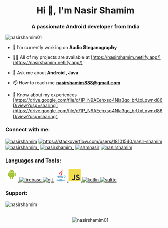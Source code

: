 <h1 align="center">Hi 👋, I'm Nasir Shamim</h1>
<h3 align="center">A passionate Android developer from India</h3>

<p align="left"> <img src="https://komarev.com/ghpvc/?username=nasirshamim01&label=Profile%20views&color=0e75b6&style=flat" alt="nasirshamim01" /> </p>

- 🔭 I’m currently working on **Audio Steganography**

- 👨‍💻 All of my projects are available at [https://nasirshamim.netlify.app/](https://nasirshamim.netlify.app/)

- 💬 Ask me about **Android , Java**

- 📫 How to reach me **nasirshamim888@gmail.com**

- 📄 Know about my experiences [https://drive.google.com/file/d/1P_N9AEehxso4Nla3qo_brUxLqwnxl86D/view?usp=sharing](https://drive.google.com/file/d/1P_N9AEehxso4Nla3qo_brUxLqwnxl86D/view?usp=sharing)

<h3 align="left">Connect with me:</h3>
<p align="left">
<a href="https://linkedin.com/in/nasirshamim" target="blank"><img align="center" src="https://raw.githubusercontent.com/rahuldkjain/github-profile-readme-generator/master/src/images/icons/Social/linked-in-alt.svg" alt="nasirshamim" height="30" width="40" /></a>
<a href="https://stackoverflow.com/users/https://stackoverflow.com/users/18101540/nasir-shamim" target="blank"><img align="center" src="https://raw.githubusercontent.com/rahuldkjain/github-profile-readme-generator/master/src/images/icons/Social/stack-overflow.svg" alt="https://stackoverflow.com/users/18101540/nasir-shamim" height="30" width="40" /></a>
<a href="https://instagram.com/nasirshamim_" target="blank"><img align="center" src="https://raw.githubusercontent.com/rahuldkjain/github-profile-readme-generator/master/src/images/icons/Social/instagram.svg" alt="nasirshamim_" height="30" width="40" /></a>
<a href="https://www.leetcode.com/nasirshamim_" target="blank"><img align="center" src="https://raw.githubusercontent.com/rahuldkjain/github-profile-readme-generator/master/src/images/icons/Social/leet-code.svg" alt="nasirshamim_" height="30" width="40" /></a>
<a href="https://auth.geeksforgeeks.org/user/samnasir" target="blank"><img align="center" src="https://raw.githubusercontent.com/rahuldkjain/github-profile-readme-generator/master/src/images/icons/Social/geeks-for-geeks.svg" alt="samnasir" height="30" width="40" /></a>
<a href="https://www.topcoder.com/members/nasirshamim" target="blank"><img align="center" src="https://raw.githubusercontent.com/rahuldkjain/github-profile-readme-generator/master/src/images/icons/Social/topcoder.svg" alt="nasirshamim" height="30" width="40" /></a>
</p>

<h3 align="left">Languages and Tools:</h3>
<p align="left"> <a href="https://developer.android.com" target="_blank" rel="noreferrer"> <img src="https://raw.githubusercontent.com/devicons/devicon/master/icons/android/android-original-wordmark.svg" alt="android" width="40" height="40"/> </a> <a href="https://firebase.google.com/" target="_blank" rel="noreferrer"> <img src="https://www.vectorlogo.zone/logos/firebase/firebase-icon.svg" alt="firebase" width="40" height="40"/> </a> <a href="https://git-scm.com/" target="_blank" rel="noreferrer"> <img src="https://www.vectorlogo.zone/logos/git-scm/git-scm-icon.svg" alt="git" width="40" height="40"/> </a> <a href="https://www.java.com" target="_blank" rel="noreferrer"> <img src="https://raw.githubusercontent.com/devicons/devicon/master/icons/java/java-original.svg" alt="java" width="40" height="40"/> </a> <a href="https://developer.mozilla.org/en-US/docs/Web/JavaScript" target="_blank" rel="noreferrer"> <img src="https://raw.githubusercontent.com/devicons/devicon/master/icons/javascript/javascript-original.svg" alt="javascript" width="40" height="40"/> </a> <a href="https://kotlinlang.org" target="_blank" rel="noreferrer"> <img src="https://www.vectorlogo.zone/logos/kotlinlang/kotlinlang-icon.svg" alt="kotlin" width="40" height="40"/> </a> <a href="https://www.sqlite.org/" target="_blank" rel="noreferrer"> <img src="https://www.vectorlogo.zone/logos/sqlite/sqlite-icon.svg" alt="sqlite" width="40" height="40"/> </a> </p>

<h3 align="left">Support:</h3>
<p><a href="https://www.buymeacoffee.com/nasirshamim"> <img align="left" src="https://cdn.buymeacoffee.com/buttons/v2/default-yellow.png" height="50" width="210" alt="nasirshamim" /></a></p><br><br>

<p><img align="center" src="https://github-readme-stats.vercel.app/api/top-langs?username=nasirshamim01&show_icons=true&locale=en&layout=compact" alt="nasirshamim01" /></p>
